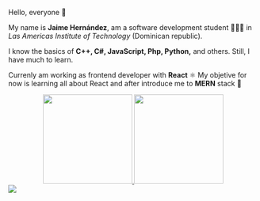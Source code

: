 
Hello, everyone 🌊
  
My name is **Jaime Hernández**, am a software development student 👨🏽‍💻 in *Las Americas Institute of Technology* (Dominican republic).

I know the basics of **C++, C#, JavaScript, Php, Python,** and others. Still, I have much to learn.

Currenly am working as frontend developer with **React** ⚛️ My objetive for now is learning all about React and after introduce me to **MERN** stack 🚀 

<div align="center">
  <a href="https://github.com/jaime-hndz">
  <img height="180em" src="https://github-readme-stats.vercel.app/api?username=jaime-hndz&theme=github_dark&show_icons=true"/>
  <img height="180em" src="https://github-readme-stats.vercel.app/api/top-langs/?username=jaime-hndz&layout=compact&theme=github_dark"/>
</div>
 
 <img src='https://user-images.githubusercontent.com/59671227/187592827-b13e2446-3b89-4dcb-bd31-edea0cf564e1.gif'>

<!-- [149264140-85eeca0a-5c26-423b-bd80-9d4c55f7b638](https://user-images.githubusercontent.com/59671227/187592827-b13e2446-3b89-4dcb-bd31-edea0cf564e1.gif) -->


